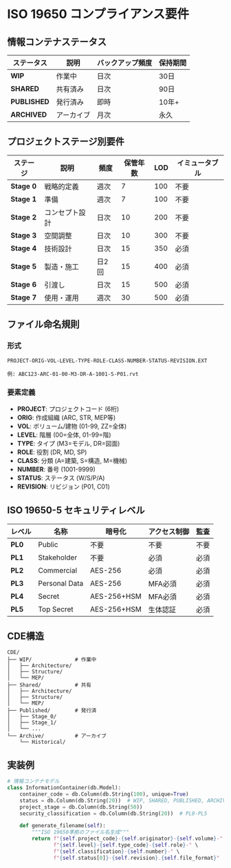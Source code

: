 # ISO 19650 コンプライアンス要件

## 情報コンテナステータス

| ステータス | 説明 | バックアップ頻度 | 保持期間 |
|-----------|------|----------------|---------|
| **WIP** | 作業中 | 日次 | 30日 |
| **SHARED** | 共有済み | 日次 | 90日 |
| **PUBLISHED** | 発行済み | 即時 | 10年+ |
| **ARCHIVED** | アーカイブ | 月次 | 永久 |

## プロジェクトステージ別要件

| ステージ | 説明 | 頻度 | 保管年数 | LOD | イミュータブル |
|---------|------|------|---------|-----|-----------|
| **Stage 0** | 戦略的定義 | 週次 | 7 | 100 | 不要 |
| **Stage 1** | 準備 | 週次 | 7 | 100 | 不要 |
| **Stage 2** | コンセプト設計 | 日次 | 10 | 200 | 不要 |
| **Stage 3** | 空間調整 | 日次 | 10 | 300 | 不要 |
| **Stage 4** | 技術設計 | 日次 | 15 | 350 | 必須 |
| **Stage 5** | 製造・施工 | 日2回 | 15 | 400 | 必須 |
| **Stage 6** | 引渡し | 日次 | 15 | 500 | 必須 |
| **Stage 7** | 使用・運用 | 週次 | 30 | 500 | 必須 |

## ファイル命名規則

### 形式
```
PROJECT-ORIG-VOL-LEVEL-TYPE-ROLE-CLASS-NUMBER-STATUS-REVISION.EXT

例: ABC123-ARC-01-00-M3-DR-A-1001-S-P01.rvt
```

### 要素定義

- **PROJECT**: プロジェクトコード (6桁)
- **ORIG**: 作成組織 (ARC, STR, MEP等)
- **VOL**: ボリューム/建物 (01-99, ZZ=全体)
- **LEVEL**: 階層 (00=全体, 01-99=階)
- **TYPE**: タイプ (M3=モデル, DR=図面)
- **ROLE**: 役割 (DR, MD, SP)
- **CLASS**: 分類 (A=建築, S=構造, M=機械)
- **NUMBER**: 番号 (1001-9999)
- **STATUS**: ステータス (W/S/P/A)
- **REVISION**: リビジョン (P01, C01)

## ISO 19650-5 セキュリティレベル

| レベル | 名称 | 暗号化 | アクセス制御 | 監査 |
|--------|------|--------|------------|------|
| **PL0** | Public | 不要 | 不要 | 不要 |
| **PL1** | Stakeholder | 不要 | 必須 | 必須 |
| **PL2** | Commercial | AES-256 | 必須 | 必須 |
| **PL3** | Personal Data | AES-256 | MFA必須 | 必須 |
| **PL4** | Secret | AES-256+HSM | MFA必須 | 必須 |
| **PL5** | Top Secret | AES-256+HSM | 生体認証 | 必須 |

## CDE構造

```
CDE/
├── WIP/              # 作業中
│   ├── Architecture/
│   ├── Structure/
│   └── MEP/
├── Shared/           # 共有
│   ├── Architecture/
│   ├── Structure/
│   └── MEP/
├── Published/        # 発行済
│   ├── Stage_0/
│   ├── Stage_1/
│   └── ...
└── Archive/          # アーカイブ
    └── Historical/
```

## 実装例

```python
# 情報コンテナモデル
class InformationContainer(db.Model):
    container_code = db.Column(db.String(100), unique=True)
    status = db.Column(db.String(20))  # WIP, SHARED, PUBLISHED, ARCHIVED
    project_stage = db.Column(db.String(50))
    security_classification = db.Column(db.String(20))  # PL0-PL5

    def generate_filename(self):
        """ISO 19650準拠のファイル名生成"""
        return f"{self.project_code}-{self.originator}-{self.volume}-" \
               f"{self.level}-{self.type_code}-{self.role}-" \
               f"{self.classification}-{self.number}-" \
               f"{self.status[0]}-{self.revision}.{self.file_format}"
```
